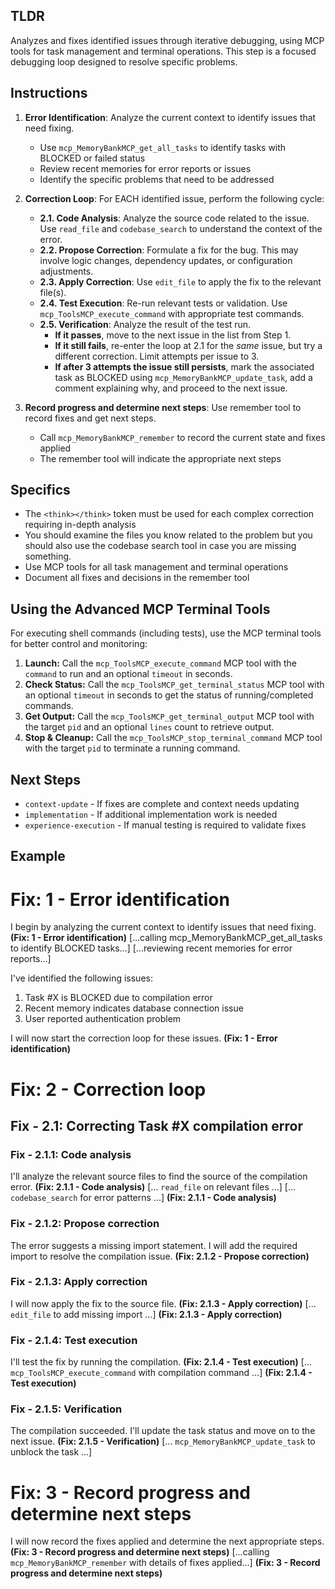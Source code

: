 ## TLDR
Analyzes and fixes identified issues through iterative debugging, using MCP tools for task management and terminal operations. This step is a focused debugging loop designed to resolve specific problems.

## Instructions

1. **Error Identification**: Analyze the current context to identify issues that need fixing.
   - Use `mcp_MemoryBankMCP_get_all_tasks` to identify tasks with BLOCKED or failed status
   - Review recent memories for error reports or issues
   - Identify the specific problems that need to be addressed

2. **Correction Loop**: For EACH identified issue, perform the following cycle:
   - **2.1. Code Analysis**: Analyze the source code related to the issue. Use `read_file` and `codebase_search` to understand the context of the error.
   - **2.2. Propose Correction**: Formulate a fix for the bug. This may involve logic changes, dependency updates, or configuration adjustments.
   - **2.3. Apply Correction**: Use `edit_file` to apply the fix to the relevant file(s).
   - **2.4. Test Execution**: Re-run relevant tests or validation. Use `mcp_ToolsMCP_execute_command` with appropriate test commands.
   - **2.5. Verification**: Analyze the result of the test run.
     - **If it passes**, move to the next issue in the list from Step 1.
     - **If it still fails**, re-enter the loop at 2.1 for the *same* issue, but try a different correction. Limit attempts per issue to 3.
     - **If after 3 attempts the issue still persists**, mark the associated task as BLOCKED using `mcp_MemoryBankMCP_update_task`, add a comment explaining why, and proceed to the next issue.

3. **Record progress and determine next steps**: Use remember tool to record fixes and get next steps.
   - Call `mcp_MemoryBankMCP_remember` to record the current state and fixes applied
   - The remember tool will indicate the appropriate next steps

## Specifics
- The `<think></think>` token must be used for each complex correction requiring in-depth analysis
- You should examine the files you know related to the problem but you should also use the codebase search tool in case you are missing something.
- Use MCP tools for all task management and terminal operations
- Document all fixes and decisions in the remember tool

## Using the Advanced MCP Terminal Tools

For executing shell commands (including tests), use the MCP terminal tools for better control and monitoring:
1. **Launch:** Call the `mcp_ToolsMCP_execute_command` MCP tool with the `command` to run and an optional `timeout` in seconds.
2. **Check Status:** Call the `mcp_ToolsMCP_get_terminal_status` MCP tool with an optional `timeout` in seconds to get the status of running/completed commands.
3. **Get Output:** Call the `mcp_ToolsMCP_get_terminal_output` MCP tool with the target `pid` and an optional `lines` count to retrieve output.
4. **Stop & Cleanup:** Call the `mcp_ToolsMCP_stop_terminal_command` MCP tool with the target `pid` to terminate a running command.

## Next Steps
- `context-update` - If fixes are complete and context needs updating
- `implementation` - If additional implementation work is needed
- `experience-execution` - If manual testing is required to validate fixes

## Example

# Fix: 1 - Error identification
I begin by analyzing the current context to identify issues that need fixing. **(Fix: 1 - Error identification)**
[...calling mcp_MemoryBankMCP_get_all_tasks to identify BLOCKED tasks...]
[...reviewing recent memories for error reports...]

I've identified the following issues:
1. Task #X is BLOCKED due to compilation error
2. Recent memory indicates database connection issue
3. User reported authentication problem

I will now start the correction loop for these issues. **(Fix: 1 - Error identification)**

# Fix: 2 - Correction loop

## Fix - 2.1: Correcting Task #X compilation error

### Fix - 2.1.1: Code analysis
I'll analyze the relevant source files to find the source of the compilation error. **(Fix: 2.1.1 - Code analysis)**
[... `read_file` on relevant files ...]
[... `codebase_search` for error patterns ...]
**(Fix: 2.1.1 - Code analysis)**

### Fix - 2.1.2: Propose correction
<think>The error suggests a missing import statement. I will add the required import to resolve the compilation issue.</think>
**(Fix: 2.1.2 - Propose correction)**

### Fix - 2.1.3: Apply correction
I will now apply the fix to the source file. **(Fix: 2.1.3 - Apply correction)**
[... `edit_file` to add missing import ...]
**(Fix: 2.1.3 - Apply correction)**

### Fix - 2.1.4: Test execution
I'll test the fix by running the compilation. **(Fix: 2.1.4 - Test execution)**
[... `mcp_ToolsMCP_execute_command` with compilation command ...]
**(Fix: 2.1.4 - Test execution)**

### Fix - 2.1.5: Verification
The compilation succeeded. I'll update the task status and move on to the next issue. **(Fix: 2.1.5 - Verification)**
[... `mcp_MemoryBankMCP_update_task` to unblock the task ...]

# Fix: 3 - Record progress and determine next steps
I will now record the fixes applied and determine the next appropriate steps. **(Fix: 3 - Record progress and determine next steps)**
[...calling `mcp_MemoryBankMCP_remember` with details of fixes applied...]
**(Fix: 3 - Record progress and determine next steps)**


